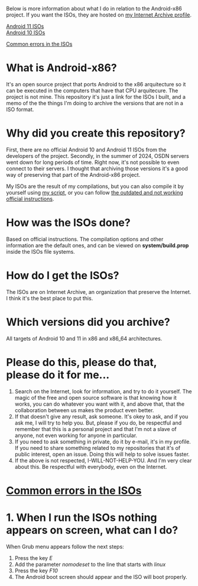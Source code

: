 Below is more information about what I do in relation to the Android-x86 project. If you want the ISOs, they are hosted on [my Internet Archive profile](https://archive.org/details/@deboniet).

[Android 11 ISOs](https://archive.org/details/androidx86-11-isos)\
[Android 10 ISOs](https://archive.org/details/androidx86-10-isos)

[Common errors in the ISOs](https://github.com/deboniet/android-x86-isos/tree/main#common-errors-in-the-isos)

# What is Android-x86?

It's an open source project that ports Android to the x86 arquitecture so it can be executed in the computers that have that CPU arquitecure. The project is not mine. This repository it's just a link for the ISOs I built, and a memo of the the things I'm doing to archive the versions that are not in a ISO format.

# Why did you create this repository?

First, there are no official Android 10 and Android 11 ISOs from the developers of the project. Secondly, in the summer of 2024, OSDN servers went down for long periods of time. Right now, it's not possible to even connect to their servers. I thought that archiving those versions it's a good way of preserving that part of the Android-x86 project.

My ISOs are the result of my compilations, but you can also compile it by yourself using [my script](https://github.com/deboniet/scripts-bash/blob/main/androidx86build.sh), or you can follow [the outdated and not working official instructions](https://www.android-x86.org/source.html).

# How was the ISOs done?

Based on official instructions. The compilation options and other information are the default ones, and can be viewed on **system/build.prop** inside the ISOs file systems.

# How do I get the ISOs?

The ISOs are on Internet Archive, an organization that preserve the Internet. I think it's the best place to put this.

# Which versions did you archive?

All targets of Android 10 and 11 in x86 and x86_64 architectures.

# Please do this, please do that, please do it for me...

1. Search on the Internet, look for information, and try to do it yourself. The magic of the free and open source software is that knowing how it works, you can do whatever you want with it, and above that, that the collaboration between us makes the product even better.
2. If that doesn't give any result, ask someone. It's okey to ask, and if you ask me, I will try to help you. But, please if you do, be respectful and remember that this is a personal project and that I'm not a slave of anyone, not even working for anyone in particular.
3. If you need to ask something in private, do it by e-mail, it's in my profile. If you need to share something related to my repositories that it's of public interest, open an issue. Doing this will help to solve issues faster.
4. If the above is not respected, I-WILL-NOT-HELP-YOU. And I'm very clear about this. Be respectful with everybody, even on the Internet.

# <ins>Common errors in the ISOs</ins>
# 1. When I run the ISOs nothing appears on screen, what can I do?

When Grub menu appears follow the next steps:

1. Press the key *E*
2. Add the parameter *nomodeset* to the line that starts with *linux*
3. Press the key *F10*
4. The Android boot screen should appear and the ISO will boot properly.
